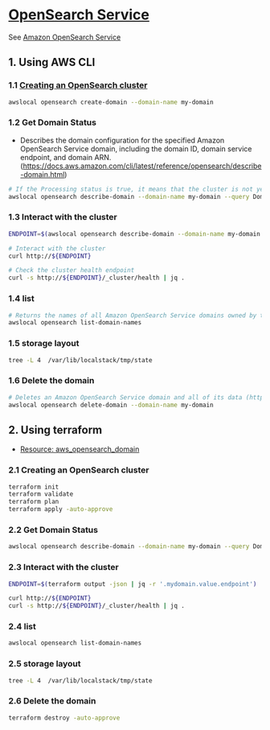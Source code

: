 # [OpenSearch Service](https://docs.localstack.cloud/user-guide/aws/opensearch/)

See [Amazon OpenSearch Service](https://docs.aws.amazon.com/opensearch-service/latest/developerguide/what-is.html)

## 1. Using AWS CLI

### 1.1 [Creating an OpenSearch cluster](https://docs.aws.amazon.com/cli/latest/reference/opensearch/create-domain.html)

```sh
awslocal opensearch create-domain --domain-name my-domain
```

### 1.2 Get Domain Status

- Describes the domain configuration for the specified Amazon OpenSearch Service domain, including the domain ID, domain service endpoint, and domain ARN. (https://docs.aws.amazon.com/cli/latest/reference/opensearch/describe-domain.html)

```sh
# If the Processing status is true, it means that the cluster is not yet healthy
awslocal opensearch describe-domain --domain-name my-domain --query DomainStatus.Processing
```

### 1.3 Interact with the cluster

```sh
ENDPOINT=$(awslocal opensearch describe-domain --domain-name my-domain --query DomainStatus.Endpoint --output text)

# Interact with the cluster
curl http://${ENDPOINT}

# Check the cluster health endpoint
curl -s http://${ENDPOINT}/_cluster/health | jq .
```

### 1.4 list

```sh
# Returns the names of all Amazon OpenSearch Service domains owned by the current user in the active Region. (https://docs.aws.amazon.com/cli/latest/reference/opensearch/list-domain-names.html)
awslocal opensearch list-domain-names 
```

### 1.5 storage layout

```sh
tree -L 4  /var/lib/localstack/tmp/state
```

### 1.6 Delete the domain

```sh
# Deletes an Amazon OpenSearch Service domain and all of its data (https://docs.aws.amazon.com/cli/latest/reference/opensearch/delete-domain.html)
awslocal opensearch delete-domain --domain-name my-domain
```

## 2. Using terraform

- [Resource: aws_opensearch_domain](https://registry.terraform.io/providers/hashicorp/aws/latest/docs/resources/opensearch_domain)

### 2.1 Creating an OpenSearch cluster

```sh
terraform init
terraform validate
terraform plan
terraform apply -auto-approve
```

### 2.2 Get Domain Status

```sh
awslocal opensearch describe-domain --domain-name my-domain --query DomainStatus.Processing
```

### 2.3 Interact with the cluster

```sh
ENDPOINT=$(terraform output -json | jq -r '.mydomain.value.endpoint')

curl http://${ENDPOINT}
curl -s http://${ENDPOINT}/_cluster/health | jq .
```

### 2.4 list

```sh
awslocal opensearch list-domain-names 
```

### 2.5 storage layout

```sh
tree -L 4  /var/lib/localstack/tmp/state
```

### 2.6 Delete the domain

```sh
terraform destroy -auto-approve
```
